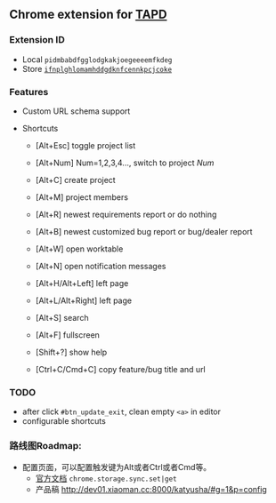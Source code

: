 Chrome extension for [TAPD](http://www.tapd.cn/)
---

### Extension ID

* Local `pidmbabdfgglodgkakjoegeeeemfkdeg`
* Store [`ifnplghlomamhddgdknfcennkpcjcoke`](https://chrome.google.com/webstore/detail/tapd助手/ifnplghlomamhddgdknfcennkpcjcoke)

### Features

* Custom URL schema support

* Shortcuts
  * [Alt+Esc] toggle project list
  * [Alt+Num] Num=1,2,3,4..., switch to project *Num*
  * [Alt+C] create project
  * [Alt+M] project members
  * [Alt+R] newest requirements report or do nothing
  * [Alt+B] newest customized bug report or bug/dealer report

  * [Alt+W] open worktable
  * [Alt+N] open notification messages
  * [Alt+H/Alt+Left] left page
  * [Alt+L/Alt+Right] left page
  * [Alt+S] search
  * [Alt+F] fullscreen
  * [Shift+?] show help
  * [Ctrl+C/Cmd+C] copy feature/bug title and url

### TODO

* after click `#btn_update_exit`, clean empty `<a>` in editor
* configurable shortcuts


### 路线图Roadmap:

* 配置页面，可以配置触发键为Alt或者Ctrl或者Cmd等。
  * [官方文档](https://developer.chrome.com/extensions/options) `chrome.storage.sync.set|get`
  * 产品稿 <http://dev01.xiaoman.cc:8000/katyusha/#g=1&p=config>
  

